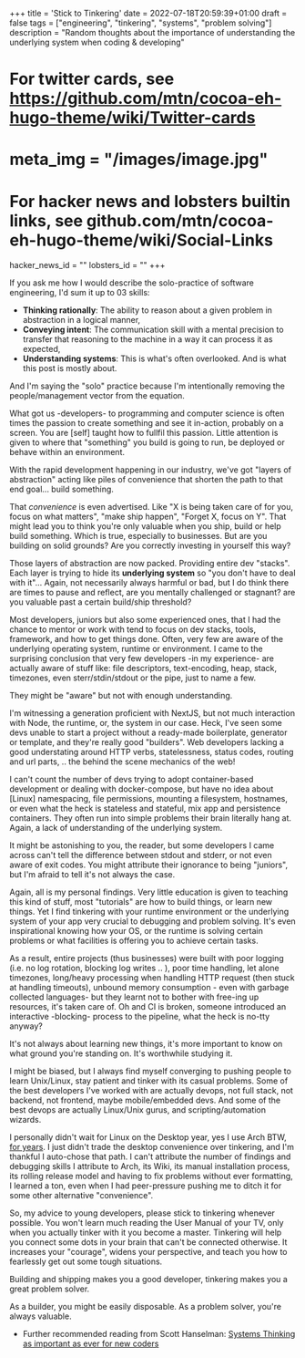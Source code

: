 +++
title = 'Stick to Tinkering'
date = 2022-07-18T20:59:39+01:00
draft = false
tags = ["engineering", "tinkering", "systems", "problem solving"]
description = "Random thoughts about the importance of understanding the underlying system when coding & developing"

# For twitter cards, see https://github.com/mtn/cocoa-eh-hugo-theme/wiki/Twitter-cards
# meta_img = "/images/image.jpg"

# For hacker news and lobsters builtin links, see github.com/mtn/cocoa-eh-hugo-theme/wiki/Social-Links
hacker_news_id = ""
lobsters_id = ""
+++

If you ask me how I would describe the solo-practice of software engineering, I'd sum it up to 03 skills:

- **Thinking rationally**: The ability to reason about a given problem in abstraction in a logical manner,
- **Conveying intent**: The communication skill with a mental precision to transfer that reasoning to the machine in a way it can process it as expected, 
- **Understanding systems**: This is what's often overlooked. And is what this post is mostly about. 

And I'm saying the "solo" practice because I'm intentionally removing the people/management vector from the equation. 


What got us -developers- to programming and computer science is often times the passion to create something and see it in-action, probably on a screen. You are [self] taught how to fullfil this passion. Little attention is given to where that "something" you build is going to run, be deployed or behave within an environment.

With the rapid development happening in our industry, we've got "layers of abstraction" acting like piles of convenience that shorten the path to that end goal... build something. 

That *convenience* is even advertised. Like "X is being taken care of for you, focus on what matters", "make ship happen", "Forget X, focus on Y". That might lead you to think you're only valuable when you ship, build or help build something. Which is true, especially to businesses. But are you building on solid grounds? Are you correctly investing in yourself this way?

Those layers of abstraction are now packed. Providing entire dev "stacks". Each layer is trying to hide its **underlying system** so "you don't have to deal with it"... Again, not necessarily always harmful or bad, but I do think there are times to pause and reflect, are you mentally challenged or stagnant? are you valuable past a certain build/ship threshold? 


Most developers, juniors but also some experienced ones, that I had the chance to mentor or work with tend to focus on dev stacks, tools, framework, and how to get things done. Often, very few are aware of the underlying operating system, runtime or environment. I came to the surprising conclusion that very few developers -in my experience- are actually aware of stuff like: file descriptors, text-encoding, heap, stack, timezones, even sterr/stdin/stdout or the pipe, just to name a few. 


They might be "aware" but not with enough understanding. 

I'm witnessing a generation proficient with NextJS, but not much interaction with Node, the runtime, or, the system in our case. Heck, I've seen some devs unable to start a project without a ready-made boilerplate, generator or template, and they're really good "builders". Web developers lacking a good understating around HTTP verbs, statelessness, status codes, routing and url parts, .. the behind the scene mechanics of the web!

I can't count the number of devs trying to adopt container-based development or dealing with docker-compose, but have no idea about [Linux] namespacing, file permissions, mounting a filesystem, hostnames, or even what the heck is stateless and stateful, mix app and persistence containers. They often run into simple problems their brain literally hang at. Again, a lack of understanding of the underlying system.

It might be astonishing to you, the reader, but some developers I came across can't tell the difference between stdout and stderr, or not even aware of exit codes. You might attribute their ignorance to being "juniors", but I'm afraid to tell it's not always the case. 


Again, all is my personal findings. Very little education is given to teaching this kind of stuff, most "tutorials" are how to build things, or learn new things. Yet I find tinkering with your runtime environment or the underlying system of your app very crucial to debugging and problem solving. It's even inspirational knowing how your OS, or the runtime is solving certain problems or what facilities is offering you to achieve certain tasks.  


As a result, entire projects (thus businesses) were built with poor logging (i.e. no log rotation, blocking log writes .. ), poor time handling, let alone timezones, long/heavy processing when handling HTTP request (then stuck at handling timeouts), unbound memory consumption - even with garbage collected languages- but they learnt not to bother with free-ing up resources, it's taken care of. Oh and CI is broken, someone introduced an interactive -blocking- process to the pipeline, what the heck is no-tty anyway? 


It's not always about learning new things, it's more important to know on what ground you're standing on. It's worthwhile studying it.

I might be biased, but I always find myself converging to pushing people to learn Unix/Linux, stay patient and tinker with its casual problems. Some of the best developers I've worked with are actually devops, not full stack, not backend, not frontend, maybe mobile/embedded devs. And some of the best devops are actually Linux/Unix gurus, and scripting/automation wizards. 

I personally didn't wait for Linux on the Desktop year, yes I use Arch BTW, [for years](https://meribold.org/2022/08/16/same-arch-linux-installation-for-a-decade/). I just didn't trade the desktop convenience over tinkering, and I'm thankful I auto-chose that path. I can't attribute the number of findings and debugging skills I attribute to Arch, its Wiki, its manual installation process, its rolling release model and having to fix problems without ever formatting, I learned a ton, even when I had peer-pressure pushing me to ditch it for some other alternative "convenience". 

So, my advice to young developers, please stick to tinkering whenever possible. You won't learn much reading the User Manual of your TV, only when you actually tinker with it you become a master. Tinkering will help you connect some dots in your brain that can't be connected otherwise. It increases your "courage", widens your perspective, and teach you how to fearlessly get out some tough situations.

Building and shipping makes you a good developer, tinkering makes you a great problem solver. 

As a builder, you might be easily disposable. As a problem solver, you're always valuable. 
 
- Further recommended reading from Scott Hanselman: [Systems Thinking as important as ever for new coders](https://www.hanselman.com/blog/systems-thinking-as-important-as-ever-for-new-coders)